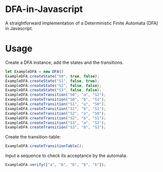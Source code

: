 # DFA-in-Javascript
A straightforward Implementation of a Deterministic Finite Automata (DFA) in Javascript. 

# Usage

Create a DFA instance, add the states and the transitions. 

```javascript
let ExampleDFA = new DFA()
ExampleDFA.createState("S0", true, false);
ExampleDFA.createState("S1", false, true);
ExampleDFA.createState("S2", false, false);
ExampleDFA.createState("S3", false, false);
ExampleDFA.createTransition("S0", "a", "S2");
ExampleDFA.createTransition("S0", "b", "S3");
ExampleDFA.createTransition("S1", "a", "S0");
ExampleDFA.createTransition("S1", "b", "S1");
ExampleDFA.createTransition("S2", "a", "S0");
ExampleDFA.createTransition("S2", "b", "S1");
ExampleDFA.createTransition("S3", "a", "S2");
ExampleDFA.createTransition("S3", "b", "S3");
```

Create the transition-table:
```javascript
ExampleDFA.createTransitionTable();
```

Input a sequence to check its acceptance by the automata.

```javascript
ExampleDFA.verify(["a", "b", "b", "b", "b"]);
```
